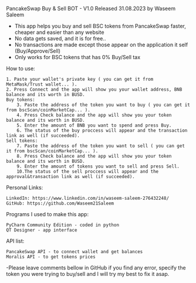 PancakeSwap Buy & Sell BOT - V1.0 Released 31.08.2023 by Waseem Saleem


- This app helps you buy and sell BSC tokens from PancakeSwap faster, cheaper and easier than any website
- No data gets saved, and it is for free.. 
- No transactions are made except those appear on the application it self (Buy/Approve/Sell)
- Only works for BSC tokens that has 0% Buy/Sell tax 


How to use:

	1. Paste your wallet's private key ( you can get it from MetaMask/Trust wallet... ).
	2. Press Connect and the app will show you your wallet address, BNB balance and its worth in BUSD.
	Buy tokens:
		3. Paste the address of the token you want to buy ( you can get it from bscScan/coinMarketCap... ).
		4. Press Check balance and the app will show you your token balance and its worth in BUSD.
		5. Enter the amount of BNB you want to spend and press Buy.
		6. The status of the buy proccess will appear and the transaction link as well (if succeeded).
	Sell tokens:
		7. Paste the address of the token you want to sell ( you can get it from bscScan/coinMarketCap... ).
		8. Press Check balance and the app will show you your token balance and its worth in BUSD.
		9. Enter the amount of tokens you want to sell and press Sell.
		10.The status of the sell proccess will appear and the approval&transaction link as well (if succeeded).


Personal Links:

	LinkedIn: https://www.linkedin.com/in/waseem-saleem-276432248/
	GitHub: https://github.com/Waseem21Saleem

Programs I used to make this app:

	PyCharm Community Edition - coded in python
 	QT Designer - app interface

API list:

	PancakeSwap API - to connect wallet and get balances
 	Moralis API - to get tokens prices

-Please leave comments bellow in GitHub if you find any error, specify the token you were trying to buy/sell and I will try my best to fix it asap.

